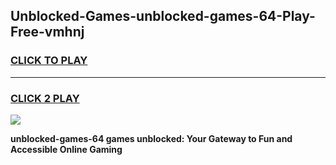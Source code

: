 
## Unblocked-Games-unblocked-games-64-Play-Free-vmhnj
<h3>
<a href="https://premium76.site?title=unblocked-games-64&ref=17A">CLICK TO PLAY</a></h3>
<hr>

<h3>
<a href="https://premium76.site?title=unblocked-games-64&ref=17A">CLICK 2 PLAY</a>
  
</h3>

<a href="https://premium76.site?title=unblocked-games-64&ref=17A"><img src="https://clearcache.store/games.png"></a>


**unblocked-games-64 games unblocked: Your Gateway to Fun and Accessible Online Gaming**
